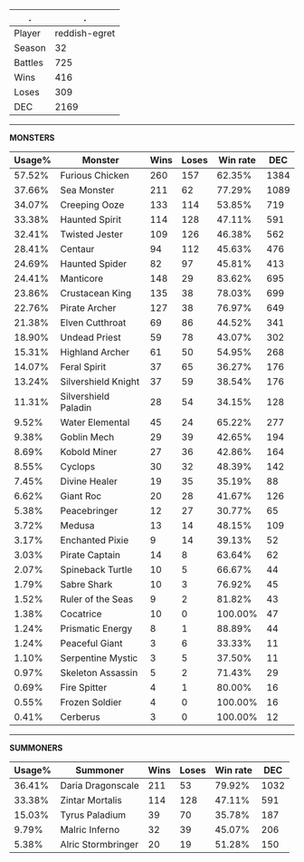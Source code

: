 .|.
|-|-
Player|reddish-egret
Season|32
Battles|725
Wins|416
Loses|309
DEC|2169

---
**MONSTERS**

Usage%|Monster|Wins|Loses|Win rate|DEC|
-|-|-|-|-|-|
57.52%|Furious Chicken|260|157|62.35%|1384|
37.66%|Sea Monster|211|62|77.29%|1089|
34.07%|Creeping Ooze|133|114|53.85%|719|
33.38%|Haunted Spirit|114|128|47.11%|591|
32.41%|Twisted Jester|109|126|46.38%|562|
28.41%|Centaur|94|112|45.63%|476|
24.69%|Haunted Spider|82|97|45.81%|413|
24.41%|Manticore|148|29|83.62%|695|
23.86%|Crustacean King|135|38|78.03%|699|
22.76%|Pirate Archer|127|38|76.97%|649|
21.38%|Elven Cutthroat|69|86|44.52%|341|
18.90%|Undead Priest|59|78|43.07%|302|
15.31%|Highland Archer|61|50|54.95%|268|
14.07%|Feral Spirit|37|65|36.27%|176|
13.24%|Silvershield Knight|37|59|38.54%|176|
11.31%|Silvershield Paladin|28|54|34.15%|128|
9.52%|Water Elemental|45|24|65.22%|277|
9.38%|Goblin Mech|29|39|42.65%|194|
8.69%|Kobold Miner|27|36|42.86%|164|
8.55%|Cyclops|30|32|48.39%|142|
7.45%|Divine Healer|19|35|35.19%|88|
6.62%|Giant Roc|20|28|41.67%|126|
5.38%|Peacebringer|12|27|30.77%|65|
3.72%|Medusa|13|14|48.15%|109|
3.17%|Enchanted Pixie|9|14|39.13%|52|
3.03%|Pirate Captain|14|8|63.64%|62|
2.07%|Spineback Turtle|10|5|66.67%|44|
1.79%|Sabre Shark|10|3|76.92%|45|
1.52%|Ruler of the Seas|9|2|81.82%|43|
1.38%|Cocatrice|10|0|100.00%|47|
1.24%|Prismatic Energy|8|1|88.89%|44|
1.24%|Peaceful Giant|3|6|33.33%|11|
1.10%|Serpentine Mystic|3|5|37.50%|11|
0.97%|Skeleton Assassin|5|2|71.43%|29|
0.69%|Fire Spitter|4|1|80.00%|16|
0.55%|Frozen Soldier|4|0|100.00%|16|
0.41%|Cerberus|3|0|100.00%|12|

---
**SUMMONERS**

Usage%|Summoner|Wins|Loses|Win rate|DEC|
-|-|-|-|-|-|
36.41%|Daria Dragonscale|211|53|79.92%|1032|
33.38%|Zintar Mortalis|114|128|47.11%|591|
15.03%|Tyrus Paladium|39|70|35.78%|187|
9.79%|Malric Inferno|32|39|45.07%|206|
5.38%|Alric Stormbringer|20|19|51.28%|150|
